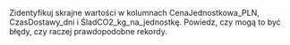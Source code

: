 Zidentyfikuj skrajne wartości w kolumnach CenaJednostkowa_PLN, CzasDostawy_dni i ŚladCO2_kg_na_jednostkę. Powiedz, czy mogą to być błędy, czy raczej prawdopodobne rekordy.

